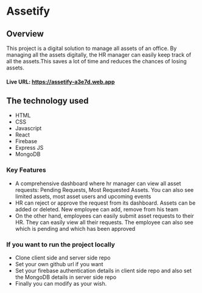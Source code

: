 # Assetify

## Overview
This project is a digital solution to manage all assets of an office. By managing all the assets digitally, the HR manager can easily keep track of all the assets.This saves a lot of time and reduces the chances of losing assets.

#### Live URL: https://assetify-a3e7d.web.app

## The technology used
- HTML
- CSS 
- Javascript
- React
- Firebase
- Express JS
- MongoDB


### Key Features
- A comprehensive dashboard where hr manager can view all asset requests: Pending Requests, Most Requested Assets. You can also see limited assets, most asset users and upcoming events
- HR can reject or approve the request from its dashboard. Assets can be added or deleted. New employee can add, remove from his team
- On the other hand, employees can easily submit asset requests to their HR. They can easily view all their requests. The employee can also see which is pending and which has been approved

### If you want to run the project locally
- Clone client side and server side repo
- Set your own github url if you want
- Set your firebase authentication details in client side repo and also set the MongoDB details in server side repo 
- Finally you can modify as your wish. 